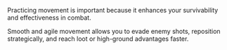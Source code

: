 Practicing movement is important because it enhances your survivability and effectiveness in combat.

Smooth and agile movement allows you to evade enemy shots, reposition strategically, and reach loot or high-ground advantages faster.
